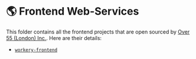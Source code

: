 # 🌎 Frontend Web-Services

This folder contains all the frontend projects that are open sourced by [Over 55 (London) Inc.](https://github.com/over55). Here are their details:

* [`workery-frontend`](./workery-frontend)
